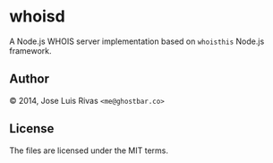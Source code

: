 whoisd
======

A Node.js WHOIS server implementation based on `whoisthis` Node.js framework.

Author
------
© 2014, Jose Luis Rivas `<me@ghostbar.co>`

License
-------
The files are licensed under the MIT terms.
